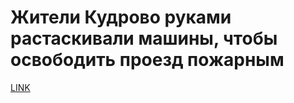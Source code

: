 # Жители Кудрово руками растаскивали машины, чтобы освободить проезд пожарным 



[LINK](https://varlamov.ru/3313946.html)